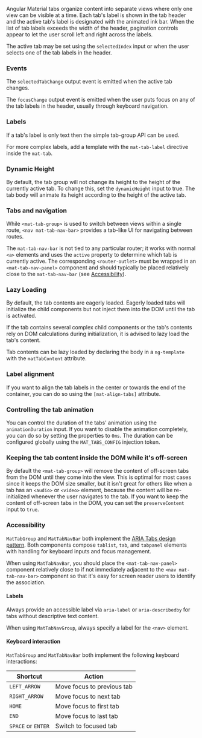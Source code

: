 Angular Material tabs organize content into separate views where only one view can be
visible at a time. Each tab's label is shown in the tab header and the active
tab's label is designated with the animated ink bar. When the list of tab labels exceeds the width
of the header, pagination controls appear to let the user scroll left and right across the labels.

The active tab may be set using the `selectedIndex` input or when the user selects one of the
tab labels in the header.

<!-- example(tab-group-basic) -->

### Events

The `selectedTabChange` output event is emitted when the active tab changes.

The `focusChange` output event is emitted when the user puts focus on any of the tab labels in
the header, usually through keyboard navigation.

### Labels

If a tab's label is only text then the simple tab-group API can be used.

<!-- example({"example": "tab-group-basic",
              "file": "tab-group-basic-example.html"}) -->

For more complex labels, add a template with the `mat-tab-label` directive inside the `mat-tab`.

<!-- example({"example": "tab-group-custom-label",
              "file": "tab-group-custom-label-example.html",
              "region": "label-directive"}) -->

### Dynamic Height

By default, the tab group will not change its height to the height of the currently active tab. To
change this, set the `dynamicHeight` input to true. The tab body will animate its height according
 to the height of the active tab.

 <!-- example({"example": "tab-group-dynamic-height",
               "file": "tab-group-dynamic-height-example.html",
               "region": "dynamic-height"}) -->

### Tabs and navigation
While `<mat-tab-group>` is used to switch between views within a single route, `<nav mat-tab-nav-bar>`
provides a tab-like UI for navigating between routes.

 <!-- example({"example": "tab-nav-bar-basic",
               "file": "tab-nav-bar-basic-example.html",
               "region": "mat-tab-nav"}) -->

The `mat-tab-nav-bar` is not tied to any particular router; it works with normal `<a>` elements and
uses the `active` property to determine which tab is currently active. The corresponding
`<router-outlet>` must be wrapped in an `<mat-tab-nav-panel>` component and should typically be
placed relatively close to the `mat-tab-nav-bar` (see [Accessibility](#accessibility)).

### Lazy Loading
By default, the tab contents are eagerly loaded. Eagerly loaded tabs
will initialize the child components but not inject them into the DOM
until the tab is activated.


If the tab contains several complex child components or the tab's contents
rely on DOM calculations during initialization, it is advised
to lazy load the tab's content.

Tab contents can be lazy loaded by declaring the body in a `ng-template`
with the `matTabContent` attribute.

 <!-- example({"example": "tab-group-lazy-loaded",
               "file": "tab-group-lazy-loaded-example.html",
               "region": "mat-tab-content"}) -->

### Label alignment
If you want to align the tab labels in the center or towards the end of the container, you can
do so using the `[mat-align-tabs]` attribute.

 <!-- example({"example": "tab-group-align",
               "file": "tab-group-align-example.html",
               "region": "align-start"}) -->

### Controlling the tab animation
You can control the duration of the tabs' animation using the `animationDuration` input. If you
want to disable the animation completely, you can do so by setting the properties to `0ms`. The
duration can be configured globally using the `MAT_TABS_CONFIG` injection token.

 <!-- example({"example": "tab-group-animations",
               "file": "tab-group-animations-example.html",
               "region": "slow-animation-duration"}) -->

### Keeping the tab content inside the DOM while it's off-screen
By default the `<mat-tab-group>` will remove the content of off-screen tabs from the DOM until they
come into the view. This is optimal for most cases since it keeps the DOM size smaller, but it
isn't great for others like when a tab has an `<audio>` or `<video>` element, because the content
will be re-initialized whenever the user navigates to the tab. If you want to keep the content of
off-screen tabs in the DOM, you can set the `preserveContent` input to `true`.

<!-- example(tab-group-preserve-content) -->

### Accessibility
`MatTabGroup` and `MatTabNavBar` both implement the
[ARIA Tabs design pattern](https://www.w3.org/TR/wai-aria-practices-1.1/#tabpanel). Both components
compose `tablist`, `tab`, and `tabpanel` elements with handling for keyboard inputs and focus
management.

When using `MatTabNavBar`, you should place the `<mat-tab-nav-panel>` component relatively close to
if not immediately adjacent to the `<nav mat-tab-nav-bar>` component so that it's easy for screen
reader users to identify the association.

#### Labels

Always provide an accessible label via `aria-label` or `aria-describedby` for tabs without
descriptive text content.

When using `MatTabNavGroup`, always specify a label for the `<nav>` element.

#### Keyboard interaction

`MatTabGroup` and `MatTabNavBar` both implement the following keyboard interactions:

| Shortcut             | Action                     |
|----------------------|----------------------------|
| `LEFT_ARROW`         | Move focus to previous tab |
| `RIGHT_ARROW`        | Move focus to next tab     |
| `HOME`               | Move focus to first tab    |
| `END`                | Move focus to last tab     |
| `SPACE` or `ENTER`   | Switch to focused tab      |
